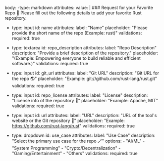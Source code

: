 body:
-type: markdown
    attributes:
    value: |
        ### Request for your Favorite Repo 🧪
        Please fill out the following details to add your favorite Rust repository.

- type: input
    id: name
    attributes:
    label: "Name"
    placeholder: "Please provide the short name of the repo (Example: rust)"
    validations:
    required: true

- type: textarea
    id: repo_description
    attributes:
    label: "Repo Description"
    description: "Provide a brief description of the repository."
    placeholder: "(Example: Empowering everyone to build reliable and efficient software.)"
    validations:
    required: true

- type: input
    id: git_url
    attributes:
    label: "Git URL"
    description: "Git URL for the repo 🌎"
    placeholder: "Example: git://github.com/rust-lang/rust.git"
    validations:
    required: true

- type: input
    id: repo_license
    attributes:
    label: "License"
    description: "License info of the repository 📄"
    placeholder: "Example: Apache, MIT"
    validations:
    required: true

- type: input
    id: url
    attributes:
    label: "URL"
    description: "URL of the tool's website or the Git repository 🤗"
    placeholder: "Example: https://github.com/rust-lang/rust"
    validations:
    required: true

- type: dropdown
    id: use_case
    attributes:
    label: "Use Case"
    description: "Select the primary use case for the repo 🪄"
    options:
        - "AI/ML"
        - "System Programming"
        - "Crypto/Decentralization"
        - "Gaming/Entertainment"
        - "Others"
    validations:
    required: true
